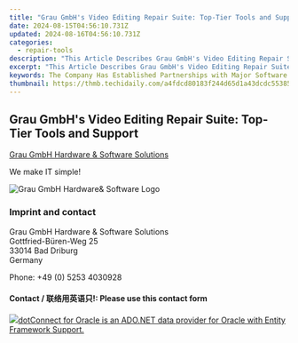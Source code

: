 ```yaml
---
title: "Grau GmbH's Video Editing Repair Suite: Top-Tier Tools and Support"
date: 2024-08-15T04:56:10.731Z
updated: 2024-08-16T04:56:10.731Z
categories:
  - repair-tools
description: "This Article Describes Grau GmbH's Video Editing Repair Suite: Top-Tier Tools and Support"
excerpt: "This Article Describes Grau GmbH's Video Editing Repair Suite: Top-Tier Tools and Support"
keywords: The Company Has Established Partnerships with Major Software Providers to Ensure Seamless Integration.,Customer Support Is Available 24/7 Through Multiple Communication Channels.,A Significant Portion of Grau GmbH's Revenue Comes From Their Video Editing Suite Services.,Positive Testimonials Highlight the Reliability and Ease-of-Use of Grau GmbH’s Software Solutions.,The Company Is Actively Expanding Its Service Offerings to Include Audio Post-Production Support.,A Recent Survey Indicated High Client Satisfaction with Grau GmbH's Video Editing Tools.,Grau GmbH Has Won Multiple Awards for Innovation in the Field of Digital Media Services.,The Company Emphasizes Security and Privacy, Especially when Handling Client Projects.,Grau GmbH Video Editing Suite,Professional Media Services Stuttgart,Top-Tier Digital Post Production,24/7 Customer Support Media Software,Reliable Integrated Editing Tools,Award-Winning Media Solutions,Client Satisfaction in Video Editing Services
thumbnail: https://thmb.techidaily.com/a4fdcd80183f244d65d1a43dcdc553851a248e6cf760faf0d85aa4162c1de5de.jpg
---
```


## Grau GmbH's Video Editing Repair Suite: Top-Tier Tools and Support

[Grau GmbH Hardware & Software Solutions](https://main.grauonline.de/)

We make IT simple!

![Grau GmbH Hardware& Software Logo](https://main.grauonline.de/wp-content/uploads/2021/05/output-onlinepngtools.png)

### Imprint and contact

 Grau GmbH Hardware & Software Solutions  
 Gottfried-Büren-Weg 25  
 33014 Bad Driburg  
 Germany

Phone: +49 (0) 5253 4030928

#### Contact / 联络用英语只!: Please use this contact form

<ins class="adsbygoogle"
     style="display:block"
     data-ad-format="autorelaxed"
     data-ad-client="ca-pub-7571918770474297"
     data-ad-slot="1223367746"></ins>



<ins class="adsbygoogle"
     style="display:block"
     data-ad-client="ca-pub-7571918770474297"
     data-ad-slot="8358498916"
     data-ad-format="auto"
     data-full-width-responsive="true"></ins>





<!-- affiliate ads begin -->
<a href="https://checkout.devart.com/order/checkout.php?PRODS=5023555&QTY=1&AFFILIATE=108875&CART=1"><img src="https://secure.avangate.com/images/merchant/45b430710ad04765a6afd58d9d9fafca/products/dotConnect_O.png" border="0">dotConnect for Oracle is an ADO.NET data provider for Oracle with Entity Framework Support.</a>
<!-- affiliate ads end -->